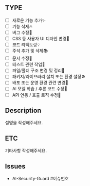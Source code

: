 ## TYPE

-   [ ] 새로운 기능 추가✨
-   [ ] 기능 삭제🔥
-   [ ] 버그 수정🐛
-   [ ] CSS 등 사용자 UI 디자인 변경🎨
-   [ ] 코드 리팩토링💡
-   [ ] 주석 추가 및 삭제📚
-   [ ] 문서 수정🍙
-   [ ] 테스트 관련 작업🧪
-   [ ] 파일/폴더 구조 변경 및 정리📁
-   [ ] 패키지/라이브러리 설치 또는 환경 설정⚙
-   [ ] 배포 또는 운영 환경 관련 변경🚀
-   [ ] AI 모델 학습 / 추론 코드 수정🧠
-   [ ] API 연동 / 호출 로직 수정🔄

## Description

설명을 작성해주세요.

## ETC

기타사항 작성해주세요.

## Issues

-   AI-Security-Guard #이슈번호
